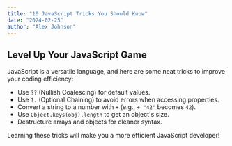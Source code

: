 ```yaml
---
title: "10 JavaScript Tricks You Should Know"
date: "2024-02-25"
author: "Alex Johnson"
---
```


## Level Up Your JavaScript Game

JavaScript is a versatile language, and here are some neat tricks to improve your coding efficiency:

- Use `??` (Nullish Coalescing) for default values.
- Use `?.` (Optional Chaining) to avoid errors when accessing properties.
- Convert a string to a number with `+` (e.g., `+ "42"` becomes `42`).
- Use `Object.keys(obj).length` to get an object's size.
- Destructure arrays and objects for cleaner syntax.

Learning these tricks will make you a more efficient JavaScript developer!
